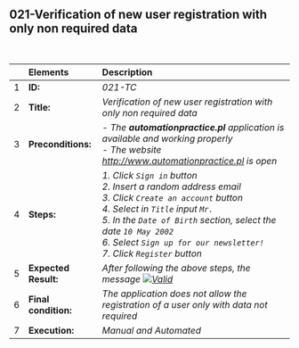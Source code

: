 ## 021-Verification of new user registration with only non required data

<br>

|     | Elements             | Description                                                                                                                                                                                                                                                                                         |
| :-- | :------------------- | :-------------------------------------------------------------------------------------------------------------------------------------------------------------------------------------------------------------------------------------------------------------------------------------------------- |
| 1   | **ID:**              | _021-TC_                                                                                                                                                                                                                                                                                            |
| 2   | **Title:**           | _Verification of new user registration with only non required data_                                                                                                                                                                                                                                 |
| 3   | **Preconditions:**   | _- The **automationpractice.pl** application is available and working properly <br> - The website http://www.automationpractice.pl is open_                                                                                                                                                         |
| 4   | **Steps:**           | _1. Click `Sign in` button <br> 2. Insert a random address email <br> 3. Click `Create an account` button <br> 4. Select in `Title` input `Mr.` <br> 5. In the `Date of Birth` section, select the date `10 May 2002` <br> 6. Select `Sign up for our newsletter!` <br> 7. Click `Register` button_ |
| 5   | **Expected Result:** | _After following the above steps, the message [![Valid](https://img.shields.io/badge/There%20is%203%20error-f3515c)](#)_                                                                                                                                                                            |
| 6   | **Final condition:** | _The application does not allow the registration of a user only with data not required_                                                                                                                                                                                                             |
| 7   | **Execution:**       | _Manual and Automated_                                                                                                                                                                                                                                                                              |
